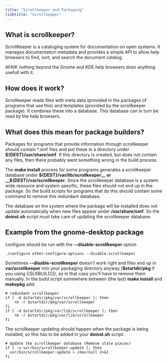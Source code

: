 ```yaml
---
title: "Scrollkeeper and Packaging"
linktitle: "Scrollkeeper"
---
```


## What is scrollkeeper? 

ScrollKeeper is a cataloging system for documentation on open systems. It
manages documentation metadata and provides a simple API to allow help browsers
to find, sort, and search the document catalog.

AFAIK nothing beyond the Gnome and KDE help browsers does anything usefull with it.

## How does it work? 

Scrollkeeper reads files with meta data (provided in the packages of programs
that use this) and templates (provided by the scrollkeeper package). It
combines these into a database. This database can in turn be read by the help
browsers.

## What does this mean for package builders? 


Packages for programs that provide information through scrollkeeper should
contain *.omf files and put these in a directory under
__${DEST}/usr/share/omf__. If this directory is created, but does not contain
any files, then there probably went something wrong in the build process.

The __make install__ process for some programs generates a scrollkeeper
database under __${DEST}/var/lib/scrollkeeper__ or
__${DEST}/var/scrollkeeper__. Since the scrollkeeper database is a system wide
resource and system specific, these files should not end up in the package. So
the build scripts for programs that do this should contain some command to
remove this redundant database.

The database on the system where the package will be installed does not update
automatically when new files appear under __/usr/share/omf__. So the
__doinst.sh__ script must take care of updating the scrollkeeper database.

## Example from the gnome-desktop package 


configure should be run with the __--disable-scrollkeeper__ option

```
./configure other-configure-options --disable-scrollkeeper
```

Sometimes __--disable-scrollkeeper__ doesn't work right and files end up in
__var/scrollkeeper__ into your packaging directory anyway (__$startdir/pkg__ if
you using [[SLKBUILD]]), so in that case you'll have to remove them manually.
In the build script somewhere between (the last) __make install__ and
__makepkg__ add:


```
# redundant scrollkeeper
if [ -d $startdir/pkg/var/scrollkeeper ]; then
	rm -r $startdir/pkg/var/scrollkeeper
fi
if [ -d $startdir/pkg/var/lib/scrollkeeper ]; then
	rm -r $startdir/pkg/var/lib/scrollkeeper
fi
```

The scrollkeeper updating should happen when the package is being installed, so this has to be added in your __doinst.sh__ script:

```
# Update the scrollkeeper database (Remove stale pieces)
if [ -x usr/bin/scrollkeeper-update ]; then
  usr/bin/scrollkeeper-update > /dev/null 2>&1
fi
```


